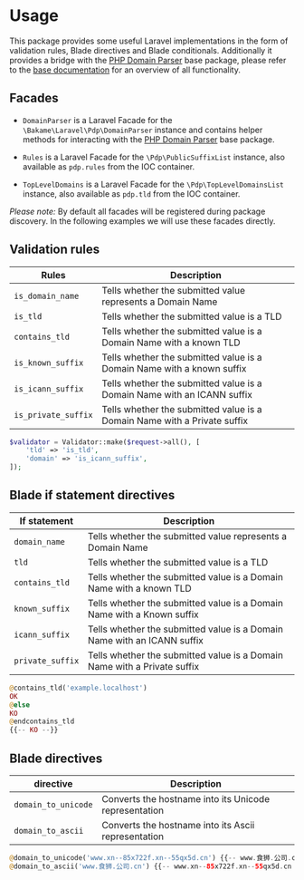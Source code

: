 # Usage

This package provides some useful Laravel implementations in the form of validation rules, Blade directives and Blade conditionals. Additionally it provides a bridge with the [PHP Domain Parser](https://github.com/jeremykendall/php-domain-parser) base package, please refer to the [base documentation](https://github.com/jeremykendall/php-domain-parser#documentation) for an overview of all functionality.

## Facades

- `DomainParser` is a Laravel Facade for the `\Bakame\Laravel\Pdp\DomainParser` instance and contains helper methods for interacting with the [PHP Domain Parser](https://github.com/jeremykendall/php-domain-parser) base package.

- `Rules` is a Laravel Facade for the `\Pdp\PublicSuffixList` instance, also available as `pdp.rules` from the IOC container.

- `TopLevelDomains` is a Laravel Facade for the `\Pdp\TopLevelDomainsList` instance, also available as `pdp.tld` from the IOC container.

*Please note:* By default all facades will be registered during package discovery. In the following examples we will use these facades directly.

## Validation rules

| Rules               | Description |
| ------------------- | ----------- |
| `is_domain_name`    | Tells whether the submitted value represents a Domain Name |
| `is_tld`            | Tells whether the submitted value is a TLD |
| `contains_tld`      | Tells whether the submitted value is a Domain Name with a known TLD |
| `is_known_suffix`   | Tells whether the submitted value is a Domain Name with a known suffix |
| `is_icann_suffix`   | Tells whether the submitted value is a Domain Name with an ICANN suffix |
| `is_private_suffix` | Tells whether the submitted value is a Domain Name with a Private suffix |

```php
$validator = Validator::make($request->all(), [
    'tld' => 'is_tld',
    'domain' => 'is_icann_suffix',
]);
```

## Blade if statement directives

| If statement     | Description |
| ---------------- | ----------- |
| `domain_name`    | Tells whether the submitted value represents a Domain Name |
| `tld`            | Tells whether the submitted value is a TLD |
| `contains_tld`   | Tells whether the submitted value is a Domain Name with a known TLD |
| `known_suffix`   | Tells whether the submitted value is a Domain Name with a Known suffix |
| `icann_suffix`   | Tells whether the submitted value is a Domain Name with an ICANN suffix |
| `private_suffix` | Tells whether the submitted value is a Domain Name with a Private suffix |

```php
@contains_tld('example.localhost')
OK
@else
KO
@endcontains_tld
{{-- KO --}}
```

## Blade directives

| directive           | Description |
| ------------------- | ----------- |
| `domain_to_unicode` | Converts the hostname into its Unicode representation |
| `domain_to_ascii`   | Converts the hostname into its Ascii representation |

```php
@domain_to_unicode('www.xn--85x722f.xn--55qx5d.cn') {{-- www.食狮.公司.cn --}}
@domain_to_ascii('www.食狮.公司.cn') {{-- www.xn--85x722f.xn--55qx5d.cn --}}
```
